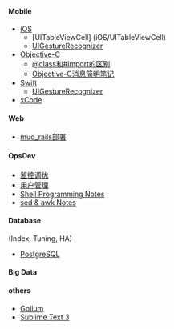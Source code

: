#### Mobile
- [iOS](iOS/iOS_page)
    * [UITableViewCell] (iOS/UITableViewCell)
    * [UIGestureRecognizer](iOS/UIGestureRecognizer)
- [Objective-C](objc/ObjectiveC_page)
    * [@class和#import的区别](objc/class_import)
    * [Objective-C消息简明笔记](objc/obcj_message)
- [Swift](swift/swift_page)
    * [UIGestureRecognizer](swift/UIGestureRecognizer)
- [xCode](xCode_page)

#### Web
- [muo_rails部署](rails/muo-rails-deploy)

#### OpsDev
- [监控调优](opsdev/monitorTuning)
- [用户管理](opsdev/userManage)
- [Shell Programming Notes](opsdev/shell_Notes)
- [sed & awk Notes](opsdev/sed_awk_notes)

#### Database
(Index, Tuning, HA)
- [PostgreSQL](pgsql/pgsql_page)

#### Big Data

#### others
- [Gollum](gollum)
- [Sublime Text 3](others/SublimeText3)